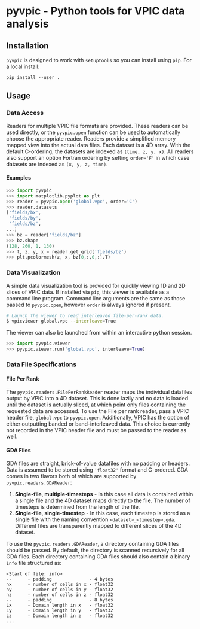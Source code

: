 # pyvpic - Python tools for VPIC data analysis

## Installation
`pyvpic` is designed to work with `setuptools` so you can install using
`pip`. For a local install:
```
pip install --user .
```
## Usage

### Data Access
Readers for multiple VPIC file formats are provided. These readers can be used directly, or the `pyvpic.open` function can be used to automatically choose the appropriate reader. Readers provide a simplified memory mapped view into the actual data files. Each dataset is a 4D array. With the default C-ordering, the datasets are indexed as `(time, z, y, x)`. All readers also support an option Fortran ordering by setting `order='F'` in which case datasets are indexed as `(x, y, z, time)`.

#### Examples
```python
>>> import pyvpic
>>> import matplotlib.pyplot as plt
>>> reader = pyvpic.open('global.vpc', order='C')
>>> reader.datasets
['fields/bx',
 'fields/by',
 'fields/bz',
...]
>>> bz = reader['fields/bz']
>>> bz.shape
(128, 260, 1, 130)
>>> t, z, y, x = reader.get_grid('fields/bz')
>>> plt.pcolormesh(z, x, bz[0,:,0,:].T)
```

### Data Visualization
A simple data visualization tool is provided for quickly viewing 1D and 2D slices of VPIC data. If installed via `pip`, this viewer is available as a command line program. Command line arguments are the same as those passed to `pyvpic.open`, however `order` is always ignored if present.

```bash
# Launch the viewer to read interleaved file-per-rank data.
$ vpicviewer global.vpc --interleave=True
```

The viewer can also be launched from within an interactive python session.

```python
>>> import pyvpic.viewer
>>> pyvpic.viewer.run('global.vpc', interleave=True)
```


### Data File Specifications

#### File Per Rank
The `pyvpic.readers.FilePerRankReader` reader maps the individual datafiles output by VPIC into a 4D dataset. This is done lazily and no data is loaded until the dataset is actually sliced, at which point only files containing the requested data are accessed. To use the File per rank reader, pass a VPIC header file, `global.vpc` to `pyvpic.open`. Additionally, VPIC has the option of either outputting banded or band-interleaved data. This choice is currently not recorded in the VPIC header file and must be passed to the reader as well.

#### GDA Files
GDA files are straight, brick-of-value datafiles with no padding or headers. Data is assumed to be stored using `'float32'` format and C-ordered. GDA comes in two flavors both of which are supported by `pyvpic.readers.GDAReader`:

1. **Single-file, multiple-timesteps** - In this case all data is contained within a single file and the 4D dataset maps directly to the file. The number of timesteps is determined from the length of the file.
2. **Single-file, single-timestep** - In this case, each timestep is stored as a single file with the naming convention `<dataset>_<timestep>.gda`. Different files are transparently mapped to different slices of the 4D dataset.

To use the `pyvpic.readers.GDAReader`, a directory containing GDA files should be passed. By default, the directory is scanned recursively for all GDA files. Each directory containing GDA files should also contain a binary `info` file structured as:

```
<Start of file: info>
--      - padding              - 4 bytes
nx      - number of cells in x - float32
ny      - number of cells in y - float32
nz      - number of cells in z - float32
--      - padding              - 8 bytes
Lx      - Domain length in x   - float32
Ly      - Domain length in y   - float32
Lz      - Domain length in z   - float32
...
```


